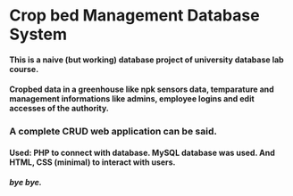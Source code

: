 # Crop bed Management Database System

#### This is a naive (but working) database project of university database lab course.
#### Cropbed data in a greenhouse like npk sensors data, temparature and management informations like admins, employee logins and edit accesses of the authority.
###  A complete CRUD web application can be said.

#### Used: PHP to connect with database. MySQL database was used. And HTML, CSS (minimal) to interact with users.

##### bye bye.
